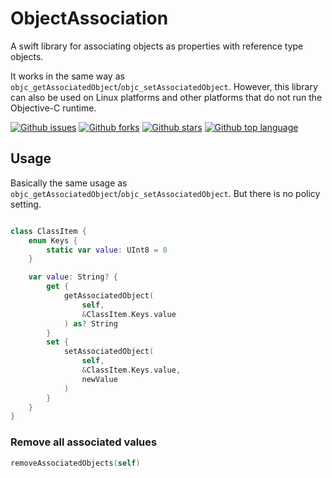 # ObjectAssociation

A swift library for associating objects as properties with reference type objects.

It works in the same way as `objc_getAssociatedObject`/`objc_setAssociatedObject`.
However, this library can also be used on Linux platforms and other platforms that do not run the Objective-C runtime.

<!-- # Badges -->

[![Github issues](https://img.shields.io/github/issues/p-x9/ObjectAssociation)](https://github.com/p-x9/ObjectAssociation/issues)
[![Github forks](https://img.shields.io/github/forks/p-x9/ObjectAssociation)](https://github.com/p-x9/ObjectAssociation/network/members)
[![Github stars](https://img.shields.io/github/stars/p-x9/ObjectAssociation)](https://github.com/p-x9/ObjectAssociation/stargazers)
[![Github top language](https://img.shields.io/github/languages/top/p-x9/ObjectAssociation)](https://github.com/p-x9/ObjectAssociation/)

## Usage

Basically the same usage as `objc_getAssociatedObject`/`objc_setAssociatedObject`.
But there is no policy setting.

```swift

class ClassItem {
    enum Keys {
        static var value: UInt8 = 0
    }

    var value: String? {
        get {
            getAssociatedObject(
                self,
                &ClassItem.Keys.value
            ) as? String
        }
        set {
            setAssociatedObject(
                self,
                &ClassItem.Keys.value,
                newValue
            )
        }
    }
}
```

### Remove all associated values

```swift
removeAssociatedObjects(self)
```
